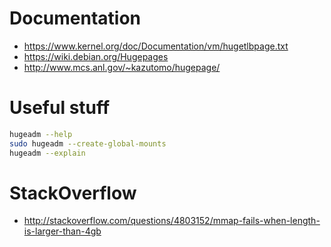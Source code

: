 # Documentation

* https://www.kernel.org/doc/Documentation/vm/hugetlbpage.txt
* https://wiki.debian.org/Hugepages
* http://www.mcs.anl.gov/~kazutomo/hugepage/

# Useful stuff

```sh
hugeadm --help
sudo hugeadm --create-global-mounts
hugeadm --explain
```

# StackOverflow

* http://stackoverflow.com/questions/4803152/mmap-fails-when-length-is-larger-than-4gb

